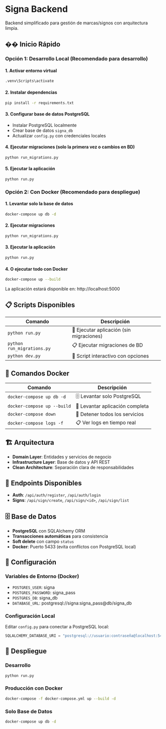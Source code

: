 # Signa Backend

Backend simplificado para gestión de marcas/signos con arquitectura limpia.

## �� Inicio Rápido

### Opción 1: Desarrollo Local (Recomendado para desarrollo)

#### 1. Activar entorno virtual
```bash
.venv\Scripts\activate
```

#### 2. Instalar dependencias
```bash
pip install -r requirements.txt
```

#### 3. Configurar base de datos PostgreSQL
- Instalar PostgreSQL localmente
- Crear base de datos `signa_db`
- Actualizar `config.py` con credenciales locales

#### 4. Ejecutar migraciones (solo la primera vez o cambios en BD)
```bash
python run_migrations.py
```

#### 5. Ejecutar la aplicación
```bash
python run.py
```

### Opción 2: Con Docker (Recomendado para despliegue)

#### 1. Levantar solo la base de datos
```bash
docker-compose up db -d
```

#### 2. Ejecutar migraciones
```bash
python run_migrations.py
```

#### 3. Ejecutar la aplicación
```bash
python run.py
```

#### 4. O ejecutar todo con Docker
```bash
docker-compose up --build
```

La aplicación estará disponible en: http://localhost:5000

## 📋 Scripts Disponibles

| Comando | Descripción |
|---------|-------------|
| `python run.py` | 🏃 Ejecutar aplicación (sin migraciones) |
| `python run_migrations.py` | 📋 Ejecutar migraciones de BD |
| `python dev.py` | 🎯 Script interactivo con opciones |

## 🐳 Comandos Docker

| Comando | Descripción |
|---------|-------------|
| `docker-compose up db -d` | 🗄️ Levantar solo PostgreSQL |
| `docker-compose up --build` | 🚀 Levantar aplicación completa |
| `docker-compose down` | 🛑 Detener todos los servicios |
| `docker-compose logs -f` | 📋 Ver logs en tiempo real |

## 🏗️ Arquitectura

- **Domain Layer**: Entidades y servicios de negocio
- **Infrastructure Layer**: Base de datos y API REST
- **Clean Architecture**: Separación clara de responsabilidades

## 🔑 Endpoints Disponibles

- **Auth**: `/api/auth/register`, `/api/auth/login`
- **Signs**: `/api/sign/create`, `/api/sign/<id>`, `/api/sign/list`

## 🗄️ Base de Datos

- **PostgreSQL** con SQLAlchemy ORM
- **Transacciones automáticas** para consistencia
- **Soft delete** con campo `status`
- **Docker**: Puerto 5433 (evita conflictos con PostgreSQL local)

## 🔧 Configuración

### Variables de Entorno (Docker)
- `POSTGRES_USER`: signa
- `POSTGRES_PASSWORD`: signa_pass
- `POSTGRES_DB`: signa_db
- `DATABASE_URL`: postgresql://signa:signa_pass@db/signa_db

### Configuración Local
Editar `config.py` para conectar a PostgreSQL local:
```python
SQLALCHEMY_DATABASE_URI = "postgresql://usuario:contraseña@localhost:5432/signa_db"
```

## 🚀 Despliegue

### Desarrollo
```bash
python run.py
```

### Producción con Docker
```bash
docker-compose -f docker-compose.yml up --build -d
```

### Solo Base de Datos
```bash
docker-compose up db -d
```